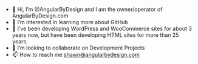 - 👋 Hi, I’m @AngularByDesign and I am the owner/operator of AngularByDesign.com
- 👀 I’m interested in learning more about GitHub
- 🌱 I’ve been developing WordPress and WooCommerce sites for about 3 years now, but have been developing HTML sites for more than 25 years.
- 💞️ I’m looking to collaborate on Development Projects
- 📫 How to reach me shawn@angularbydesign.com

<!---
AngularByDesign/AngularByDesign is a ✨ special ✨ repository because its `README.md` (this file) appears on your GitHub profile.
You can click the Preview link to take a look at your changes.
--->
